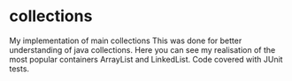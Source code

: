 # collections
My implementation of main collections
This was done for better understanding of java collections.
Here you can see my realisation of the most popular containers ArrayList and LinkedList.
Code covered with JUnit tests.
